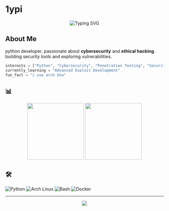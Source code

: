 # 1ypi

<div align="center">
  <img src="https://readme-typing-svg.herokuapp.com?font=Fira+Code&size=24&pause=1000&color=101010&center=true&vCenter=true&width=400&lines=Python+Developer;Cybersecurity+Enthusiast;Security+Researcher" alt="Typing SVG" />
</div>

## About Me

python developer, passionate about **cybersecurity** and **ethical hacking**. building security tools and exploring vulnerabilities.

```python
interests = ["Python", "Cybersecurity", "Penetration Testing", "Security Tools"]
currently_learning = "Advanced Exploit Development"
fun_fact = "i use arch btw"
```

## 📊

<div align="center">
  <img height="180em" src="https://github-readme-stats.vercel.app/api?username=1ypi&show_icons=true&theme=cyberpunk&include_all_commits=true&count_private=true"/>
  <img height="180em" src="https://github-readme-stats.vercel.app/api/top-langs/?username=1ypi&layout=compact&theme=cyberpunk"/>
</div>

## 🛠️

![Python](https://img.shields.io/badge/Python-3776AB?style=for-the-badge&logo=python&logoColor=white)
![Arch Linux](https://img.shields.io/badge/Arch%20Linux-1793D1?style=for-the-badge&logo=arch-linux&logoColor=white)
![Bash](https://img.shields.io/badge/Bash-4EAA25?style=for-the-badge&logo=gnu-bash&logoColor=white)
![Docker](https://img.shields.io/badge/Docker-2496ED?style=for-the-badge&logo=docker&logoColor=white)

---

<div align="center">
  <img src="https://komarev.com/ghpvc/?username=1ypi&color=00f7ff&style=flat-square" />
  
</div>
